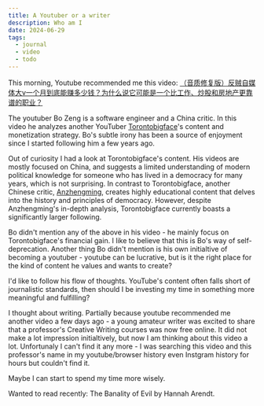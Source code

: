 ```yaml
---
title: A Youtuber or a writer
description: Who am I
date: 2024-06-29
tags:
  - journal
  - video
  - todo
---
```

This morning, Youtube recommended me this video: [（音质修复版）反贼自媒体大v一个月到底能赚多少钱？为什么说它可能是一个比工作、炒股和房地产更靠谱的职业？](https://www.youtube.com/watch?v=I4WyV6S7PW4)

The youtuber Bo Zeng is a software engineer and a China critic. In this video he analyzes another YouTuber [Torontobigface](https://www.youtube.com/@Torontobigface)'s content and monetization strategy. Bo's subtle irony has been a source of enjoyment since I started following him a few years ago.

Out of curiosity I had a look at Torontobigface's content. His videos are mostly focused on China, and suggests a limited understanding of modern political knowledge for someone who has lived in a democracy for many years, which is not surprising. In contrast to Torontobigface, another Chinese critic, [Anzhengming](https://www.youtube.com/@anzhengming), creates highly educational content that delves into the history and principles of democracy. However, despite Anzhengming's in-depth analysis, Torontobigface currently boasts a significantly larger following.

Bo didn't mention any of the above in his video - he mainly focus on Torontobigface's financial gain. I like to believe that this is Bo's way of self-deprecation. Another thing Bo didn't mention is his own initialtive of becoming a youtuber - youtube can be lucrative, but is it the right place for the kind of content he values and wants to create?

I'd like to follow his flow of thoughts. YouTube's content often falls short of journalistic standards, then should I be investing my time in something more meaningful and fulfilling?

I thought about writing. Partially because youtube recommended me another video a few days ago - a young amateur writer was excited to share that a professor's Creative Writing courses was now free online. It did not make a lot impression initialtively, but now I am thinking about this video a lot. Unfortunaly I can't find it any more - I was searching this video and this professor's name in my youtube/browser history even Instgram history for hours but couldn't find it.

Maybe I can start to spend my time more wisely.

Wanted to read recently: The Banality of Evil by Hannah Arendt.
